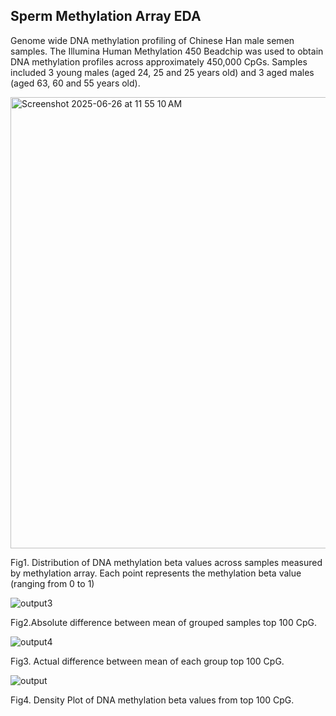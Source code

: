 ## Sperm Methylation Array EDA

Genome wide DNA methylation profiling of Chinese Han male semen samples. The Illumina Human Methylation 450 Beadchip was used to obtain DNA methylation profiles across approximately 450,000 CpGs. Samples included 3 young males (aged 24, 25 and 25 years old) and 3 aged males (aged 63, 60 and 55 years old).

<img width="722" alt="Screenshot 2025-06-26 at 11 55 10 AM" src="https://github.com/user-attachments/assets/504924eb-49e4-4189-803d-3caa24dbc439" />

Fig1. Distribution of DNA methylation beta values across samples measured by methylation array. Each point represents the methylation beta value (ranging from 0 to 1)

![output3](https://github.com/user-attachments/assets/9377bed6-743c-4a03-8e09-8c40eab2eb83)

Fig2.Absolute difference between mean of grouped samples top 100 CpG.

![output4](https://github.com/user-attachments/assets/71226403-faf2-451c-a303-ed9756f58f7e)

Fig3. Actual difference between mean of each group top 100 CpG.


![output](https://github.com/user-attachments/assets/addad685-f497-47b6-8fdf-3ba00cd0f1e1)

Fig4. Density Plot of DNA methylation beta values from top 100 CpG. 

